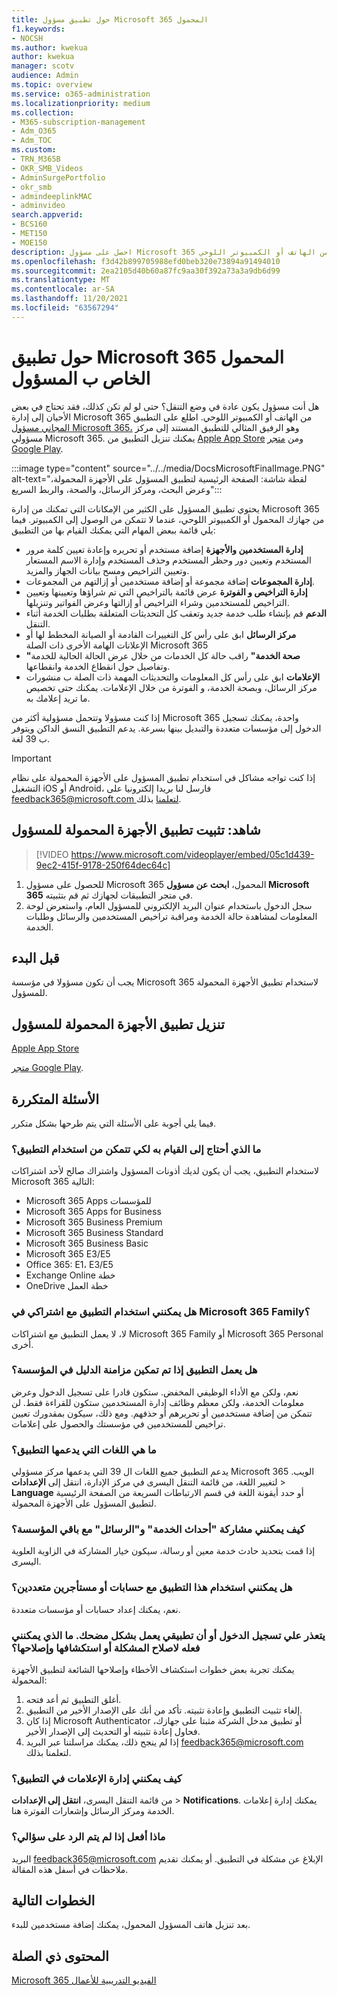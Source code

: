 ```yaml
---
title: حول تطبيق مسؤول Microsoft 365 المحمول
f1.keywords:
- NOCSH
ms.author: kwekua
author: kwekua
manager: scotv
audience: Admin
ms.topic: overview
ms.service: o365-administration
ms.localizationpriority: medium
ms.collection:
- M365-subscription-management
- Adm_O365
- Adm_TOC
ms.custom:
- TRN_M365B
- OKR_SMB_Videos
- AdminSurgePortfolio
- okr_smb
- admindeeplinkMAC
- adminvideo
search.appverid:
- BCS160
- MET150
- MOE150
description: احصل على مسؤول Microsoft 365 وتعلم كيفية إدارة مؤسستك عبر الإنترنت من الهاتف أو الكمبيوتر اللوحي.
ms.openlocfilehash: f3d42b899705988efd0beb320e73894a91494010
ms.sourcegitcommit: 2ea2105d40b60a87fc9aa30f392a73a3a9db6d99
ms.translationtype: MT
ms.contentlocale: ar-SA
ms.lasthandoff: 11/20/2021
ms.locfileid: "63567294"
---
```

# <a name="about-the-microsoft-365-admin-mobile-app"></a>حول تطبيق Microsoft 365 المحمول الخاص ب المسؤول

هل أنت مسؤول يكون عادة في وضع التنقل؟ حتى لو لم تكن كذلك، فقد تحتاج في بعض الأحيان إلى إدارة Microsoft 365 من الهاتف أو الكمبيوتر اللوحي. اطلع على التطبيق [المجاني مسؤول Microsoft 365،](https://go.microsoft.com/fwlink/?LinkID=627216) وهو الرفيق المثالي للتطبيق المستند إلى مركز مسؤولي Microsoft 365. يمكنك تنزيل التطبيق من [Apple App Store](https://apps.apple.com/app/apple-store/id761397963?pt=80423&ct=docsaboutadminapp&mt=8) ومن [متجر Google Play](https://play.google.com/store/apps/details?id=com.ms.office365admin&referrer=utm_source%3Ddocsaboutadminapp%26utm_campaign%25docsaboutadminapp).

:::image type="content" source="../../media/DocsMicrosoftFinalImage.PNG" alt-text="لقطة شاشة: الصفحة الرئيسية لتطبيق المسؤول على الأجهزة المحمولة، وعرض البحث، ومركز الرسائل، والصحة، والربط السريع":::

يحتوي تطبيق المسؤول على الكثير من الإمكانات التي تمكنك من إدارة Microsoft 365 من جهازك المحمول أو الكمبيوتر اللوحي، عندما لا تتمكن من الوصول إلى الكمبيوتر. فيما يلي قائمة ببعض المهام التي يمكنك القيام بها من التطبيق:

- **إدارة المستخدمين والأجهزة** إضافة مستخدم أو تحريره وإعادة تعيين كلمة مرور المستخدم وتعيين دور وحظر المستخدم وحذف المستخدم وإدارة الاسم المستعار وتعيين التراخيص ومسح بيانات الجهاز والمزيد.
- **إدارة المجموعات** إضافة مجموعة أو إضافة مستخدمين أو إزالتهم من المجموعات.
- **إدارة التراخيص و الفوترة** عرض قائمة بالتراخيص التي تم شراؤها وتعيينها وتعيين التراخيص للمستخدمين وشراء التراخيص أو إزالتها وعرض الفواتير وتنزيلها.
- **الدعم** قم بإنشاء طلب خدمة جديد وتعقب كل التحديثات المتعلقة بطلبات الخدمة أثناء التنقل.
- **مركز الرسائل** ابق على رأس كل التغييرات القادمة أو الصيانة المخطط لها أو الإعلانات الهامة الأخرى ذات الصلة Microsoft 365
- **"صحة الخدمة"** راقب حالة كل الخدمات من خلال عرض الحالة الحالية للخدمة وتفاصيل حول انقطاع الخدمة وانقطاعها.
- **الإعلامات** ابق على رأس كل المعلومات والتحديثات المهمة ذات الصلة ب منشورات مركز الرسائل، وبصحة الخدمة، و الفوترة من خلال الإعلامات. يمكنك حتى تخصيص ما تريد إعلامك به.

إذا كنت مسؤولا وتتحمل مسؤولية أكثر من Microsoft 365 واحدة، يمكنك تسجيل الدخول إلى مؤسسات متعددة والتبديل بينها بسرعة. يدعم التطبيق النسق الداكن ويتوفر ب 39 لغة.
  
> [!IMPORTANT]
> إذا كنت تواجه مشاكل في استخدام تطبيق المسؤول على الأجهزة المحمولة على نظام التشغيل iOS أو Android، فارسل لنا بريدا إلكترونيا على [feedback365@microsoft.com لتعلمنا](mailto:feedback365@microsoft.com) بذلك.

## <a name="watch-install-the-admin-mobile-app"></a>شاهد: تثبيت تطبيق الأجهزة المحمولة للمسؤول

> [!VIDEO https://www.microsoft.com/videoplayer/embed/05c1d439-9ec2-415f-9178-250f64dec64c]

1. للحصول على مسؤول Microsoft 365 المحمول، **ابحث عن مسؤول Microsoft 365** في متجر التطبيقات لجهازك ثم قم بتثبيته.
2. سجل الدخول باستخدام عنوان البريد الإلكتروني للمسؤول العام، واستعرض لوحة المعلومات لمشاهدة حالة الخدمة ومراقبة تراخيص المستخدمين والرسائل وطلبات الخدمة.

## <a name="before-you-begin"></a>قبل البدء

يجب أن تكون مسؤولا في مؤسسة Microsoft 365 لاستخدام تطبيق الأجهزة المحمولة للمسؤول.
  
## <a name="download-the-admin-mobile-app"></a>تنزيل تطبيق الأجهزة المحمولة للمسؤول

[Apple App Store](https://apps.apple.com/app/apple-store/id761397963?pt=80423&ct=docsaboutadminapp&mt=8) 

[متجر Google Play](https://play.google.com/store/apps/details?id=com.ms.office365admin&referrer=utm_source%3Ddocsaboutadminapp%26utm_campaign%25docsaboutadminapp).

## <a name="frequently-asked-questions"></a>الأسئلة المتكررة

فيما يلي أجوبة على الأسئلة التي يتم طرحها بشكل متكرر.
  
### <a name="what-do-i-need-to-do-to-be-able-to-use-the-app"></a>ما الذي أحتاج إلى القيام به لكي تتمكن من استخدام التطبيق؟

لاستخدام التطبيق، يجب أن يكون لديك أذونات المسؤول واشتراك صالح لأحد اشتراكات Microsoft 365 التالية:

- Microsoft 365 Apps للمؤسسات
- Microsoft 365 Apps for Business
- Microsoft 365 Business Premium
- Microsoft 365 Business Standard
- Microsoft 365 Business Basic
- Microsoft 365 E3/E5
- Office 365: E1، E3/E5
- Exchange Online خطة
- OneDrive خطة العمل
  
### <a name="can-i-use-the-app-with-my-microsoft-365-family-subscription"></a>هل يمكنني استخدام التطبيق مع اشتراكي في Microsoft 365 Family؟

لا، لا يعمل التطبيق مع اشتراكات Microsoft 365 Family أو Microsoft 365 Personal أخرى.

### <a name="will-the-app-work-if-my-organization-has-directory-synchronization-enabled"></a>هل يعمل التطبيق إذا تم تمكين مزامنة الدليل في المؤسسة؟

نعم، ولكن مع الأداء الوظيفي المخفض. ستكون قادرا على تسجيل الدخول وعرض معلومات الخدمة، ولكن معظم وظائف إدارة المستخدمين ستكون للقراءة فقط. لن تتمكن من إضافة مستخدمين أو تحريرهم أو حذفهم. ومع ذلك، سيكون بمقدورك تعيين تراخيص للمستخدمين في مؤسستك والحصول على إعلامات.
  
### <a name="what-languages-are-supported-by-the-app"></a>ما هي اللغات التي يدعمها التطبيق؟

يدعم التطبيق جميع اللغات ال 39 التي يدعمها مركز مسؤولي Microsoft 365 الويب. لتغيير اللغة، من قائمة التنقل اليسرى في مركز الإدارة، انتقل إلى **الإعدادات** >  **Language** أو حدد أيقونة اللغة في قسم  الارتباطات السريعة  من الصفحة الرئيسية لتطبيق المسؤول على الأجهزة المحمولة.
  
### <a name="how-can-i-share-the-service-incidents-and-messages-with-the-rest-of-my-organization"></a>كيف يمكنني مشاركة "أحداث الخدمة" و"الرسائل" مع باقي المؤسسة؟

إذا قمت بتحديد حادث خدمة معين أو رسالة، سيكون خيار المشاركة في الزاوية العلوية اليسرى.
  
### <a name="can-i-use-this-app-with-multiple-accounts-or-tenants"></a>هل يمكنني استخدام هذا التطبيق مع حسابات أو مستأجرين متعددين؟

نعم، يمكنك إعداد حسابات أو مؤسسات متعددة.

### <a name="im-unable-to-login-or-my-app-is-acting-funny-what-can-i-do-to-troubleshoot-or-fix-the-issue"></a>يتعذر علي تسجيل الدخول أو أن تطبيقي يعمل بشكل مضحك. ما الذي يمكنني فعله لاصلاح المشكلة أو استكشافها وإصلاحها؟

يمكنك تجربة بعض خطوات استكشاف الأخطاء وإصلاحها الشائعة لتطبيق الأجهزة المحمولة:

1. أغلق التطبيق ثم أعد فتحه.
1. إلغاء تثبيت التطبيق وإعادة تثبيته. تأكد من أنك على الإصدار الأخير من التطبيق.
1. إذا كان Microsoft Authenticator أو تطبيق مدخل الشركة مثبتا على جهازك، فحاول إعادة تثبيته أو التحديث إلى الإصدار الأخير.
1. إذا لم ينجح ذلك، يمكنك مراسلتنا عبر البريد feedback365@microsoft.com لتعلمنا بذلك.

### <a name="how-do-i-manage-notifications-in-the-app"></a>كيف يمكنني إدارة الإعلامات في التطبيق؟

من قائمة التنقل اليسرى، **انتقل إلى الإعدادات** >  **Notifications**. يمكنك إدارة إعلامات الخدمة ومركز الرسائل وإشعارات الفوترة هنا.

### <a name="what-do-i-do-if-my-question-isnt-answered"></a>ماذا أفعل إذا لم يتم الرد على سؤالي؟

البريد [feedback365@microsoft.com](mailto:feedback365@microsoft.com) الإبلاغ عن مشكلة في التطبيق. أو يمكنك تقديم ملاحظات في أسفل هذه المقالة.

## <a name="next-steps"></a>الخطوات التالية

بعد تنزيل هاتف المسؤول المحمول، يمكنك إضافة مستخدمين للبدء.
  
## <a name="related-content"></a>المحتوى ذي الصلة

[Microsoft 365 الفيديو التدريبية للأعمال](../../business-video/index.yml)
